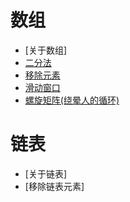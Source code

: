 # 数组
* [关于数组]
* [二分法](https://github.com/caixiongjiang/caixiongjiang/blob/main/leetcode_java/leetcode35.md)
* [移除元素](https://github.com/caixiongjiang/caixiongjiang/blob/main/leetcode_java/leetcode27.md)
* [滑动窗口](https://github.com/caixiongjiang/caixiongjiang/blob/main/leetcode_java/leetcoe209.md)
* [螺旋矩阵(绕晕人的循环)](https://github.com/caixiongjiang/caixiongjiang/blob/main/leetcode_java/leetcode59.md)

# 链表
* [关于链表]
* [移除链表元素]

